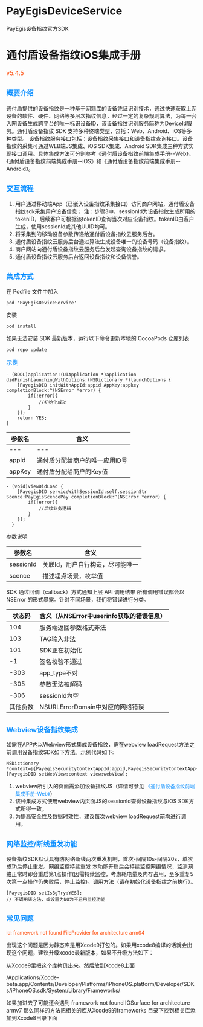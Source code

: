 # PayEgisDeviceService
PayEgis设备指纹官方SDK
# 通付盾设备指纹iOS集成手册

<font color=#FF450 size=3 >v5.4.5</font>
## <font color=#le90ff size=4 >概要介绍</font>
通付盾提供的设备指纹是一种基于网籍库的设备凭证识别技术，通过快速获取上网设备的软件、硬件、网络等多层次指纹信息，经过一定的复杂规则算法，为每一台入网设备生成跨平台的唯一标识设备ID，该设备指纹识别服务简称为DeviceId服务。通付盾设备指纹 SDK 支持多种终端类型，包括：Web、Android、iOS等多种类型。
设备指纹服务接口包括：设备指纹采集接口和设备指纹查询接口。设备指纹的采集可通过WEB端JS集成、iOS SDK集成、Android SDK集成三种方式实现接口调用。具体集成方法可分别参考《通付盾设备指纹前端集成手册--Web》、《通付盾设备指纹前端集成手册--iOS》和《通付盾设备指纹前端集成手册--Android》。
## <font color=#le90ff size=4 >交互流程</font>
1. 用户通过移动端App（已嵌入设备指纹采集接口）访问商户网站，通付盾设备指纹sdk采集用户设备信息；
注：步骤3中，sessionId为设备指纹生成所用的tokenID，后续客户可根据该tokenID查询当次对应设备指纹。tokenID由客户生成，使用sessionId或其他UUID均可。
2. 将采集到的移动设备参数传递给通付盾设备指纹云服务后台。
3. 通付盾设备指纹云服务后台通过算法生成设备唯一的设备号码（设备指纹）。
4. 商户网站向通付盾设备指纹云服务后台发起查询设备指纹的请求。
5. 通付盾设备指纹云服务后台返回设备指纹和设备信誉。

## <font color=#le90ff size=4 >集成方式</font>
在 Podfile 文件中加入

```
pod 'PayEgisDeviceService'
```
安装

```
pod install
```
如果无法安装 SDK 最新版本，运行以下命令更新本地的 CocoaPods 仓库列表

```
pod repo update
```
<font color=#le90ff size=3 >示例</font>

```
- (BOOL)application:(UIApplication *)application didFinishLaunchingWithOptions:(NSDictionary *)launchOptions {
    [PayegisDID initWithAppId:appid AppKey:appkey completionBlock:^(NSError *error) {
        if(!error){
            //初始化成功
        }
    }];
    return YES;
}
```
参数名 | 含义
---|---
---|---
appId | 通付盾分配给商户的唯一应用ID号
appKey | 通付盾分配给商户的Key值

```
- (void)viewDidLoad {
    [PayegisDID serviceWithSessionId:self.sessionStr Scence:PayEgisScencePay completionBlock:^(NSError *error) {
        if(!error){
            //后续业务逻辑
        }
    }];
  }
```
参数说明

参数名 | 含义
---|---
sessionId | 关联Id，用户自行构造，尽可能唯一
scence | 描述埋点场景，枚举值
SDK 通过回调（callback）方式通知上层 API 调用结果
所有调用错误都会以 NSError 的形式暴露。针对不同场景，我们将错误进行分类。

状态码 | 含义（从NSError中userinfo获取的错误信息）
---|---
104 | 服务端返回参数格式非法
103 | TAG输入非法
101 | SDK正在初始化
-1 | 签名校验不通过
-303 | app_type不对
-305 | 参数无法被解码
-306 | sessionId为空
其他负数 | NSURLErrorDomain中对应的网络错误


## <font color=#le90ff size=4 >Webview设备指纹集成</font>
如需在APP内以Webview形式集成设备指纹，需在webview loadRequest方法之前调用设备指纹SDK如下方法。示例代码如下:

``` 
NSDictionary *context=@{PayegisSecurityContextAppId:appid,PayegisSecurityContextAppKey:appkey};
[PayegisDID setWebView:context view:webView];

```
1. webview所引入的页面需添加设备指纹JS（详情可参见
<font color=#le90ff size=2 >《通付盾设备指纹前端集成手册-Web》</font>）
1. 该种集成方式使用webview内页面JS的sessionId查得设备指纹与iOS SDK方式所得一致。
1. 为提高安全性及数据时效性，建议每次webview loadRequest前均进行调用。

## <font color=#le90ff size=4>网络监控/断线重发功能</font>
设备指纹SDK默认具有防网络断线两次重发机制，首次-间隔10s-间隔20s，单次成功后停止重发。网络监控持续重发   本功能开启后会持续监控网络情况，监测网络正常时即会重启第1点操作(因需持续监控，考虑耗电量及内存占用，至多重复5次第一点操作仍失败后，停止监控)。调用方法（请在初始化设备指纹之前执行）。

```
[PayegisDID setIsBgTry:YES]; 
// 不调用该方法，或设置为NO为不启用监控功能
```
## <font color=#le90ff size=4 >常见问题</font>
<font color=#FF4500 size=2 >ld: framework not found FileProvider for architecture arm64</font>

出现这个问题是因为静态库是用Xcode9打包的。如果用xcode8编译的话就会出现这个问题，建议升级xcode最新版本，如果不升级方法如下：

从Xcode9里把这个库拷贝出来。然后放到Xcode8上面

/Applications/Xcode-beta.app/Contents/Developer/Platforms/iPhoneOS.platform/Developer/SDKs/iPhoneOS.sdk/System/Library/Frameworks/

如果加进去了可能还会遇到 framework not found IOSurface for architecture armv7
那么同样的方法把相关的库从Xcode9的frameworks 目录下找到相关库添加到Xcode8目录下面 





